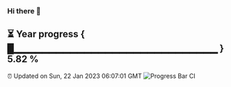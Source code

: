 ### Hi there 👋
⏳ Year progress { █▁▁▁▁▁▁▁▁▁▁▁▁▁▁▁▁▁▁▁▁▁▁▁▁▁▁▁▁▁ } 5.82 %
---
⏰ Updated on Sun, 22 Jan 2023 06:07:01 GMT
![Progress Bar CI](https://github.com/Moyi321/Moyi321/workflows/Progress%20Bar%20CI/badge.svg)
